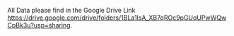 All Data please find in the Google Drive Link https://drive.google.com/drive/folders/1BLa1lsA_XB7qROc9pGUqUPwWQwCpBk3u?usp=sharing.
